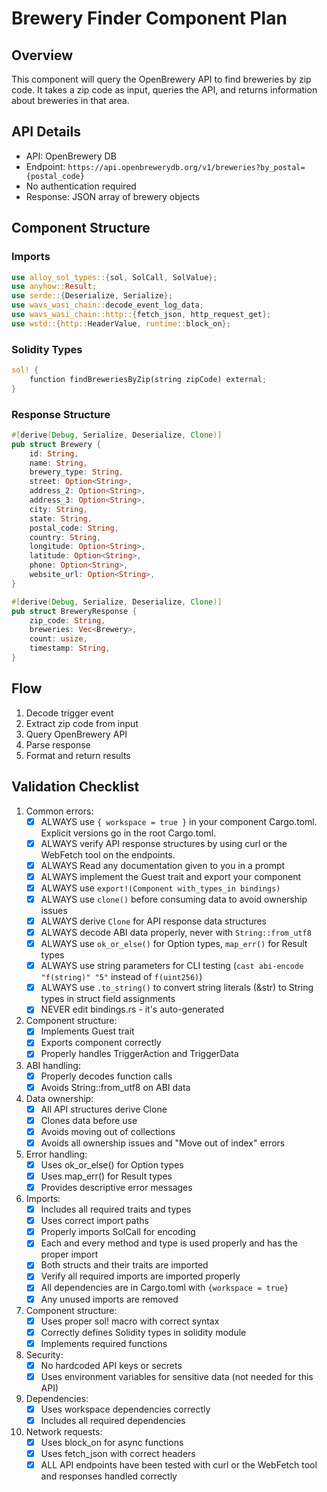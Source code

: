 # Brewery Finder Component Plan

## Overview
This component will query the OpenBrewery API to find breweries by zip code. It takes a zip code as input, queries the API, and returns information about breweries in that area.

## API Details
- API: OpenBrewery DB
- Endpoint: `https://api.openbrewerydb.org/v1/breweries?by_postal={postal_code}`
- No authentication required
- Response: JSON array of brewery objects

## Component Structure

### Imports
```rust
use alloy_sol_types::{sol, SolCall, SolValue};
use anyhow::Result;
use serde::{Deserialize, Serialize};
use wavs_wasi_chain::decode_event_log_data;
use wavs_wasi_chain::http::{fetch_json, http_request_get};
use wstd::{http::HeaderValue, runtime::block_on};
```

### Solidity Types
```rust
sol! {
    function findBreweriesByZip(string zipCode) external;
}
```

### Response Structure
```rust
#[derive(Debug, Serialize, Deserialize, Clone)]
pub struct Brewery {
    id: String,
    name: String,
    brewery_type: String,
    street: Option<String>,
    address_2: Option<String>,
    address_3: Option<String>,
    city: String,
    state: String,
    postal_code: String,
    country: String,
    longitude: Option<String>,
    latitude: Option<String>,
    phone: Option<String>,
    website_url: Option<String>,
}

#[derive(Debug, Serialize, Deserialize, Clone)]
pub struct BreweryResponse {
    zip_code: String,
    breweries: Vec<Brewery>,
    count: usize,
    timestamp: String,
}
```

## Flow
1. Decode trigger event
2. Extract zip code from input
3. Query OpenBrewery API
4. Parse response
5. Format and return results

## Validation Checklist

1. Common errors:
   - [x] ALWAYS use `{ workspace = true }` in your component Cargo.toml. Explicit versions go in the root Cargo.toml.
   - [x] ALWAYS verify API response structures by using curl or the WebFetch tool on the endpoints.
   - [x] ALWAYS Read any documentation given to you in a prompt
   - [x] ALWAYS implement the Guest trait and export your component
   - [x] ALWAYS use `export!(Component with_types_in bindings)`
   - [x] ALWAYS use `clone()` before consuming data to avoid ownership issues
   - [x] ALWAYS derive `Clone` for API response data structures
   - [x] ALWAYS decode ABI data properly, never with `String::from_utf8`
   - [x] ALWAYS use `ok_or_else()` for Option types, `map_err()` for Result types
   - [x] ALWAYS use string parameters for CLI testing (`cast abi-encode "f(string)" "5"` instead of `f(uint256)`)
   - [x] ALWAYS use `.to_string()` to convert string literals (&str) to String types in struct field assignments
   - [x] NEVER edit bindings.rs - it's auto-generated

2. Component structure:
   - [x] Implements Guest trait
   - [x] Exports component correctly
   - [x] Properly handles TriggerAction and TriggerData

3. ABI handling:
   - [x] Properly decodes function calls
   - [x] Avoids String::from_utf8 on ABI data

4. Data ownership:
   - [x] All API structures derive Clone
   - [x] Clones data before use
   - [x] Avoids moving out of collections
   - [x] Avoids all ownership issues and "Move out of index" errors

5. Error handling:
   - [x] Uses ok_or_else() for Option types
   - [x] Uses map_err() for Result types
   - [x] Provides descriptive error messages

6. Imports:
   - [x] Includes all required traits and types
   - [x] Uses correct import paths
   - [x] Properly imports SolCall for encoding
   - [x] Each and every method and type is used properly and has the proper import
   - [x] Both structs and their traits are imported
   - [x] Verify all required imports are imported properly
   - [x] All dependencies are in Cargo.toml with `{workspace = true}`
   - [x] Any unused imports are removed

7. Component structure:
   - [x] Uses proper sol! macro with correct syntax
   - [x] Correctly defines Solidity types in solidity module
   - [x] Implements required functions

8. Security:
   - [x] No hardcoded API keys or secrets
   - [x] Uses environment variables for sensitive data (not needed for this API)

9. Dependencies:
   - [x] Uses workspace dependencies correctly
   - [x] Includes all required dependencies

10. Network requests:
    - [x] Uses block_on for async functions
    - [x] Uses fetch_json with correct headers
    - [x] ALL API endpoints have been tested with curl or the WebFetch tool and responses handled correctly